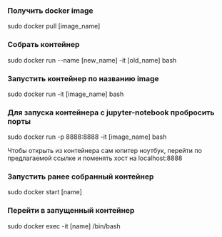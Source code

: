 ### Получить docker image

sudo docker pull [image_name]

### Собрать контейнер

sudo docker run --name [new_name] -it [old_name] bash

### Запустить контейнер по названию image

sudo docker run -it [image_name] bash

### Для запуска контейнера с jupyter-notebook пробросить порты

sudo docker run -p 8888:8888 -it [image_name] bash

Чтобы открыть из контейнера сам юпитер ноутбук, перейти по предлагаемой ссылке и поменять хост на localhost:8888

### Запустить ранее собранный контейнер

sudo docker start [name]

### Перейти в запущенный контейнер

sudo docker exec -it [name] /bin/bash
